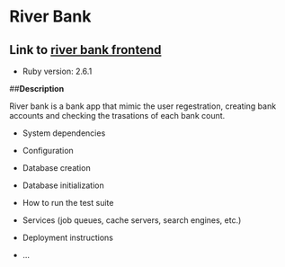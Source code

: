 # River Bank 

Link to [river bank frontend](https://github.com/Mnkith/river-bank-frontend)
---

* Ruby version: 2.6.1

##**Description**

  River bank is a bank app that mimic the user regestration, creating bank accounts and checking the trasations of each bank count. 

* System dependencies

* Configuration

* Database creation

* Database initialization

* How to run the test suite

* Services (job queues, cache servers, search engines, etc.)

* Deployment instructions

* ...
